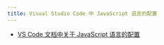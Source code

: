 ```yaml
---
title: Visual Studio Code 中 JavaScript 语言的配置
---
```


- [VS Code 文档中关于 JavaScript 语言的配置](https://code.visualstudio.com/docs/nodejs/working-with-javascript)
